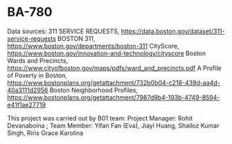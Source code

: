 # BA-780
Data sources: 
311 SERVICE REQUESTS, https://data.boston.gov/dataset/311-service-requests
BOSTON 311, https://www.boston.gov/departments/boston-311
CityScore, https://www.boston.gov/innovation-and-technology/cityscore
Boston Wards and Precincts, https://www.cityofboston.gov/maps/pdfs/ward_and_precincts.pdf
A Profile of Poverty in Boston, https://www.bostonplans.org/getattachment/732b0b04-c218-439d-aa4d-40a3111d2956
Boston Neighborhood Profiles, https://www.bostonplans.org/getattachment/7987d9b4-193b-4749-8594-e41f1ae27719

This project was carried out by B01 team:
Project Manager: Rohit Devanaboina ; 
Team Member:
Yifan Fan (Eva),
Jiayi Huang,
Shailoz Kumar Singh,
Riris Grace Karolina
